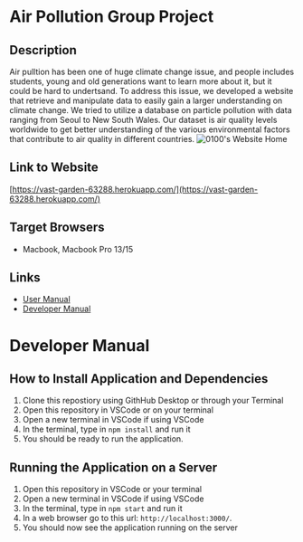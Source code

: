 <!-- # This is your readme
You are required to fill it in with documentation similar to that found in the Sequelize example for the course as part of your final project.

### How to use Markdown
Markdown is a text notation system used in Discord, Whatsapp and similar to structure pages without writing HTML at all. You'll be using it for your documentation.

* [Markdown guide](https://www.markdownguide.org/cheat-sheet/)

* [Markdown guide](https://www.markdownguide.org/cheat-sheet/) -->

# Air Pollution Group Project

## Description
Air pulltion has been one of huge climate change issue, and people includes students, young and old generations want to learn more about it,  but it could be hard to undertsand. To address this issue, we developed a website that retrieve and manipulate data to easily gain a larger understanding on climate change. We tried to utilize a database on particle pollution with data ranging from Seoul to New South Wales. Our dataset is air quality levels worldwide to get better understanding of the various environmental factors that contribute to air quality in different countries.
<img src="0100Home.png" alt="0100's Website Home">

## Link to Website
[https://vast-garden-63288.herokuapp.com/](https://vast-garden-63288.herokuapp.com/)

## Target Browsers
* Macbook, Macbook Pro 13/15

## Links
* [User Manual](https://scheduleofpt.herokuapp.com/documentation.html) 
* [Developer Manual](https://github.com/jhersh4/finalproject377#developer-manual)

# Developer Manual

## How to Install Application and Dependencies
1. Clone this repostiory using GithHub Desktop or through your Terminal
2. Open this repository in VSCode or on your terminal
3. Open a new terminal in VSCode if using VSCode
4. In the terminal, type in `npm install` and run it
5. You should be ready to run the application.

## Running the Application on a Server
1. Open this repository in VSCode or your terminal
2. Open a new terminal in VSCode if using VSCode
3. In the terminal, type in `npm start` and run it
4. In a web browser go to this url: `http://localhost:3000/`.
5. You should now see the application running on the server
